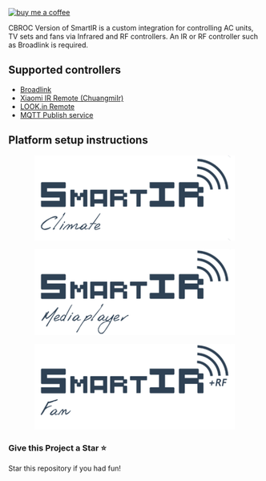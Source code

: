 [![buy me a coffee](https://www.buymeacoffee.com/assets/img/custom_images/orange_img.png)](https://www.buymeacoffee.com/vassilis)

CBROC Version of
SmartIR is a custom integration for controlling AC units, TV sets and fans via Infrared and RF controllers. An IR or RF controller such as Broadlink is required.

## **Supported controllers**
* [Broadlink](https://www.home-assistant.io/integrations/broadlink/)
* [Xiaomi IR Remote (ChuangmiIr)](https://www.home-assistant.io/integrations/remote.xiaomi_miio/)
* [LOOK.in Remote](http://look-in.club/devices/remote)
* [MQTT Publish service](https://www.home-assistant.io/docs/mqtt/service/)

## **Platform setup instructions**
<p align="center">
  <a href="https://github.com/smartHomeHub/SmartIR/blob/master/docs/CLIMATE.md"><img src="https://raw.githubusercontent.com/smartHomeHub/SmartIR/master/docs/assets/smartir_climate.png" width="400" alt="SmartIR Climate"></a>
</p>

<p align="center">
  <a href="https://github.com/smartHomeHub/SmartIR/blob/master/docs/MEDIA_PLAYER.md"><img src="https://raw.githubusercontent.com/smartHomeHub/SmartIR/master/docs/assets/smartir_mediaplayer.png" width="400" alt="SmartIR Media Player"></a>
</p>

<p align="center">
  <a href="https://github.com/smartHomeHub/SmartIR/blob/master/docs/FAN.md"><img src="https://raw.githubusercontent.com/smartHomeHub/SmartIR/master/docs/assets/smartir_fan.png" width="400" alt="SmartIR Media Player"></a>
</p>

### Give this Project a Star :star:
Star this repository if you had fun!
